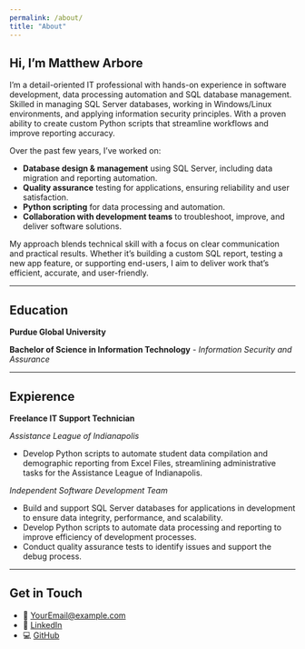 ```yaml
---
permalink: /about/
title: "About"
---
```


## Hi, I’m Matthew Arbore

I’m a detail-oriented IT professional with hands-on experience in software development, data processing automation and SQL database management. Skilled in managing SQL Server databases, working in Windows/Linux environments, and applying information security principles.  With a proven ability to create custom Python scripts that streamline workflows and improve reporting accuracy.

Over the past few years, I’ve worked on:
- **Database design & management** using SQL Server, including data migration and reporting automation.
- **Quality assurance** testing for applications, ensuring reliability and user satisfaction.
- **Python scripting** for data processing and automation.
- **Collaboration with development teams** to troubleshoot, improve, and deliver software solutions.

My approach blends technical skill with a focus on clear communication and practical results. Whether it’s building a custom SQL report, testing a new app feature, or supporting end-users, I aim to deliver work that’s efficient, accurate, and user-friendly.

---
## Education

**Purdue Global University** 

 **Bachelor of Science in Information Technology** - *Information Security and Assurance*

---
## Expierence

**Freelance IT Support Technician** 

*Assistance League of Indianapolis*
- Develop Python scripts to automate student data compilation and demographic reporting from Excel Files, streamlining administrative tasks for the Assistance League of Indianapolis.

*Independent Software Development Team*
- Build and support SQL Server databases for applications in development to ensure data integrity, performance, and scalability.
- Develop Python scripts to automate data processing and reporting to improve efficiency of development processes.
- Conduct quality assurance tests to identify issues and support the debug process.

---

## Get in Touch
- 📧 [YourEmail@example.com](mailto:YourEmail@example.com)  
- 💼 [LinkedIn](#)  
- 💻 [GitHub](#)  
